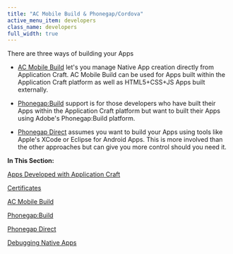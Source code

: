 ```yaml
---
title: "AC Mobile Build & Phonegap/Cordova"
active_menu_item: developers
class_name: developers
full_width: true
---
```



There are three ways of building your Apps

 - [AC Mobile Build](/developers/user-guide/ac-mobile-build-phonegap/cordova/ac-mobile-build/) let's you manage Native App creation directly from Application Craft. AC Mobile Build can be used for Apps built within the Application Craft platform as well as HTML5+CSS+JS Apps built externally.

 - [Phonegap:Build](/developers/user-guide/ac-mobile-build-phonegap/cordova/phonegapbuild/) support is for those developers who have built their Apps within the Application Craft platform but want to built their Apps using Adobe's Phonegap:Build platform.

 - [Phonegap Direct](/developers/user-guide/ac-mobile-build-phonegap/cordova/phonegap-direct) assumes you want to build your Apps using tools like Apple's XCode or Eclipse for Android Apps. This is more involved than the other approaches but can give you more control should you need it.

**In This Section:**

[Apps Developed with Application Craft](/developers/user-guide/ac-mobile-build-phonegap/cordova/apps-developed-with-application-craft/)

[Certificates](/developers/user-guide/ac-mobile-build-phonegap/cordova/certificates/)

[AC Mobile Build](/developers/user-guide/ac-mobile-build-phonegap/cordova/ac-mobile-build/)

[Phonegap:Build](/developers/user-guide/ac-mobile-build-phonegap/cordova/phonegapbuild/)

[Phonegap Direct](/developers/user-guide/ac-mobile-build-phonegap/cordova/phonegap-direct)

[Debugging Native Apps](/developers/user-guide/ac-mobile-build-phonegap/cordova/debugging-native-apps)
